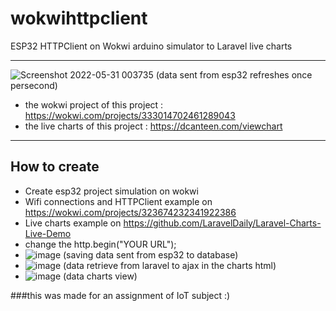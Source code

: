 # wokwihttpclient
ESP32 HTTPClient on Wokwi arduino simulator to Laravel live charts
- - - - -

![Screenshot 2022-05-31 003735](https://user-images.githubusercontent.com/26139678/171033167-b4388c1e-3a17-402d-9b74-81c325050ec7.png)
(data sent from esp32 refreshes once persecond)
- the wokwi project of this project : https://wokwi.com/projects/333014702461289043
- the live charts of this project : https://dcanteen.com/viewchart
- - - - -
## How to create
- Create esp32 project simulation on wokwi
- Wifi connections and HTTPClient example on https://wokwi.com/projects/323674232341922386
- Live charts example on https://github.com/LaravelDaily/Laravel-Charts-Live-Demo
- change the http.begin("YOUR URL");
- ![image](https://user-images.githubusercontent.com/26139678/171034931-ef7696fc-27b5-4d46-9f22-bb710714c08e.png)
(saving data sent from esp32 to database)
- ![image](https://user-images.githubusercontent.com/26139678/171034630-df2686e8-808e-4d75-9340-6a91182b24b2.png)
(data retrieve from laravel to ajax in the charts html)
- ![image](https://user-images.githubusercontent.com/26139678/171034802-e30100c3-7ae4-44f4-bbd3-62a3d16908e8.png)
(data charts view)


###this was made for an assignment of IoT subject
:)


